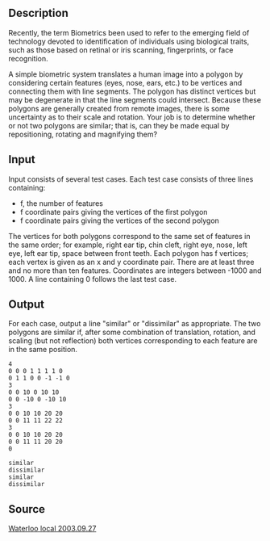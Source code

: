 <h2>Description</h2><p>Recently, the term Biometrics been used to refer to the emerging field of technology devoted to identification of individuals using biological traits, such as those based on retinal or iris scanning, fingerprints, or face recognition. 
</p>A simple biometric system translates a human image into a polygon by considering certain features (eyes, nose, ears, etc.) to be vertices and connecting them with line segments. The polygon has distinct vertices but may be degenerate in that the line segments could intersect. Because these polygons are generally created from remote images, there is some uncertainty as to their scale and rotation. Your job is to determine whether or not two polygons are similar; that is, can they be made equal by repositioning, rotating and magnifying them?<h2>Input</h2><p>Input consists of several test cases. Each test case consists of three lines containing: 
</p><ul><li>f, the number of features 
<br></li><li>f coordinate pairs giving the vertices of the first polygon 
<br></li><li>f coordinate pairs giving the vertices of the second polygon </li></ul><p>
</p>The vertices for both polygons correspond to the same set of features in the same order; for example, right ear tip, chin cleft, right eye, nose, left eye, left ear tip, space between front teeth. Each polygon has f vertices; each vertex is given as an x and y coordinate pair. There are at least three and no more than ten features. Coordinates are integers between -1000 and 1000. A line containing 0 follows the last test case. <h2>Output</h2><p>For each case, output a line "similar" or "dissimilar" as appropriate. The two polygons are similar if, after some combination of translation, rotation, and scaling (but not reflection) both vertices corresponding to each feature are in the same position. </p><pre><code class="language-input1">4
0 0 0 1 1 1 1 0
0 1 1 0 0 -1 -1 0
3
0 0 10 0 10 10
0 0 -10 0 -10 10
3
0 0 10 10 20 20
0 0 11 11 22 22
3
0 0 10 10 20 20
0 0 11 11 20 20
0
</code></pre><pre><code class="language-output1">similar
dissimilar
similar
dissimilar
</code></pre><h2>Source</h2><a href="searchproblem?field=source&amp;key=Waterloo+local+2003.09.27">Waterloo local 2003.09.27</a>